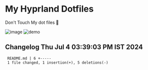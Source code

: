 # My Hyprland Dotfiles
  Don't Touch My dot files 🙂
 

  ![image](https://github.com/ALEX5402/dotfiles/assets/76860596/2fbe6020-4d76-4cf7-b052-58ff43cda405)
  ![demo](https://github.com/ALEX5402/dotfiles/assets/76860596/ff68bba7-e8da-49d3-a716-3ed3d73cfc25)

 
## Changelog Thu Jul  4 03:39:03 PM IST 2024
```
 README.md | 6 +-----
 1 file changed, 1 insertion(+), 5 deletions(-)
```
 
